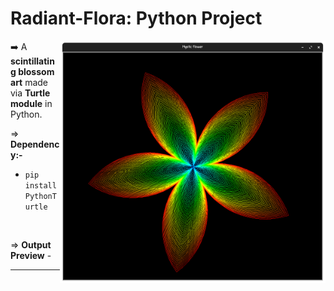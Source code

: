 # Radiant-Flora:  Python Project

<img align="right" alt="Coding" width="425" src="https://raw.githubusercontent.com/Xenometon/Mystic-flower/main/preview.png"> 

➡️ A **scintillating blossom art** made via **Turtle module** in Python.

⇒ **Dependency:-**

- `pip install PythonTurtle`
<br>

⇒ **Output Preview** -






---------------------------
